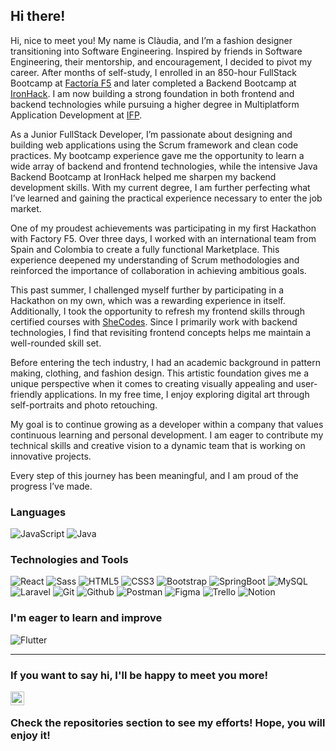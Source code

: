 ## Hi there!

Hi, nice to meet you! My name is Clàudia, and I’m a fashion designer transitioning into Software Engineering. Inspired by friends in Software Engineering, their mentorship, and encouragement, I decided to pivot my career. After months of self-study, I enrolled in an 850-hour FullStack Bootcamp at [Factoría F5](https://factoriaf5.org/) and later completed a Backend Bootcamp at [IronHack](https://ironhack.com/). I am now building a strong foundation in both frontend and backend technologies while pursuing a higher degree in Multiplatform Application Development at  [IFP](https://www.ifp.es/).
<br>

As a Junior FullStack Developer, I’m passionate about designing and building web applications using the Scrum framework and clean code practices. My bootcamp experience gave me the opportunity to learn a wide array of backend and frontend technologies, while the intensive Java Backend Bootcamp at IronHack helped me sharpen my backend development skills. With my current degree, I am further perfecting what I’ve learned and gaining the practical experience necessary to enter the job market.

One of my proudest achievements was participating in my first Hackathon with Factory F5. Over three days, I worked with an international team from Spain and Colombia to create a fully functional Marketplace. This experience deepened my understanding of Scrum methodologies and reinforced the importance of collaboration in achieving ambitious goals.

This past summer, I challenged myself further by participating in a Hackathon on my own, which was a rewarding experience in itself. Additionally, I took the opportunity to refresh my frontend skills through certified courses with [SheCodes](https://www.shecodes.io/). Since I primarily work with backend technologies, I find that revisiting frontend concepts helps me maintain a well-rounded skill set.

Before entering the tech industry, I had an academic background in pattern making, clothing, and fashion design. This artistic foundation gives me a unique perspective when it comes to creating visually appealing and user-friendly applications. In my free time, I enjoy exploring digital art through self-portraits and photo retouching.

My goal is to continue growing as a developer within a company that values continuous learning and personal development. I am eager to contribute my technical skills and creative vision to a dynamic team that is working on innovative projects.

Every step of this journey has been meaningful, and I am proud of the progress I’ve made.

### Languages

![JavaScript](https://img.shields.io/badge/-JavaScript-000000?style=flat&logo=javascript) ![Java](https://img.shields.io/badge/-Java-000000?style=flat&logo=java) 

### Technologies and Tools

![React](https://img.shields.io/badge/-React-000000?style=flat&logo=react) ![Sass](https://img.shields.io/badge/-Sass-000000?style=flat&logo=sass) ![HTML5](https://img.shields.io/badge/-HTML5-000000?style=flat&logo=html5) ![CSS3](https://img.shields.io/badge/-CSS-000000?style=flat&logo=css3) ![Bootstrap](https://img.shields.io/badge/-Bootstrap-000000?style=flat&logo=bootstrap) ![SpringBoot](https://img.shields.io/badge/-SpringBoot-000000?style=flat&logo=springboot) ![MySQL](https://img.shields.io/badge/-MySQL-000000?style=flat&logo=mysql) ![Laravel](https://img.shields.io/badge/-Laravel-000000?style=flat&logo=laravel) ![Git](https://img.shields.io/badge/-Git-000000?style=flat&logo=git) ![Github](https://img.shields.io/badge/-Github-000000?style=flat&logo=github) ![Postman](https://img.shields.io/badge/-Postman-000000?style=flat&logo=postman) ![Figma](https://img.shields.io/badge/-Figma-000000?style=flat&logo=figma) ![Trello](https://img.shields.io/badge/-Trello-000000?style=flat&logo=trello) ![Notion](https://img.shields.io/badge/-Notion-000000?style=flat&logo=notion)


### I'm eager to learn and improve

![Flutter](https://img.shields.io/badge/-Flutter-02569B?style=flat&logo=flutter&logoColor=white)


---

### If you want to say hi, I'll be happy to meet you more!

<a href="https://www.linkedin.com/in/claudia-calero/">
  <img align="left" alt="Claudia's Linkdein" width="22px" src="http://pngimg.com/uploads/linkedIn/linkedIn_PNG16.png" /> 
</a>
<br>

### Check the repositories section to see my efforts! Hope, you will enjoy it!
